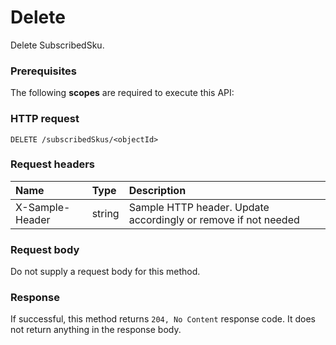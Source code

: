 # Delete

Delete SubscribedSku.
### Prerequisites
The following **scopes** are required to execute this API: 
### HTTP request
<!-- { "blockType": "ignored" } -->
```http
DELETE /subscribedSkus/<objectId>

```
### Request headers
| Name       | Type | Description|
|:---------------|:--------|:----------|
| X-Sample-Header  | string  | Sample HTTP header. Update accordingly or remove if not needed|

### Request body
Do not supply a request body for this method.


### Response
If successful, this method returns `204, No Content` response code. It does not return anything in the response body.


<!-- uuid: 8ec57c85-72d3-46e3-8964-61a653e251fd
2015-10-24 21:49:48 UTC -->
<!-- {
  "type": "#page.annotation",
  "description": "Delete",
  "keywords": "",
  "section": "documentation",
  "tocPath": ""
}-->